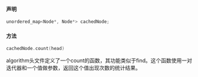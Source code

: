 #### 声明
```cpp
unordered_map<Node*, Node*> cachedNode;
```

#### 方法

```cpp
cachedNode.count(head)
```

algorithm头文件定义了一个count的函数，其功能类似于find。这个函数使用一对迭代器和一个值做参数，返回这个值出现次数的统计结果。